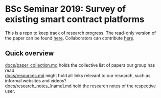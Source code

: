 # BSc Seminar 2019: Survey of existing smart contract platforms
This is a repo to keep track of research progress. The read-only version of the paper can be found [here](https://www.overleaf.com/read/zqgqctszmvsy). Collaborators can contribute [here](https://www.overleaf.com/project/5c783f19b4726a1ad46c32ef).


## Quick overview
[docs/paper_collection.md](docs/paper_collection.md) holds the collective list of papers our group has read.  
[docs/resources.md](docs/resources.md) might hold all links relevant to our research, such as informal websites and videos?  
[docs/research_notes_[name].md](docs/) hold the research notes of the respective user.  

